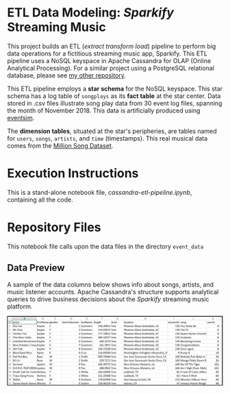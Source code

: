 # ETL Data Modeling: *Sparkify* Streaming Music

This project builds an ETL (*extract transform load*) pipeline to perform big data operations for a fictitious streaming music app, Sparkify. 
This ETL pipeline uses a NoSQL keyspace in Apache Cassandra for OLAP (Online Analytical Processing).
For a similar project using a PostgreSQL relational database, please see [my other repository](https://github.com/markplotlib/modeling-postgresql).

This ETL pipeline employs a **star schema** for the NoSQL keyspace. 
This star schema has a log table of `songplays` as its **fact table** at the star center. 
Data stored in .csv files illustrate song play data from 30 event log files, spanning the month of November 2018. 
This data is artificially produced using [eventsim](https://github.com/Interana/eventsim).

The **dimension tables**, situated at the star's peripheries, are tables named for `users`, `songs`, `artists`, and `time` (timestamps). 
This real musical data comes from the [Million Song Dataset](http://millionsongdataset.com/).

# Execution Instructions

This is a stand-alone notebook file, *cassandra-etl-pipeline.ipynb*, containing all the code.

# Repository Files

This notebook file calls upon the data files in the directory `event_data`

## Data Preview

A sample of the data columns below shows info about songs, artists, and music listener accounts.
Apache Cassandra's structure supports analytical queries to drive business decisions about the *Sparkify* streaming music platform.

![image info](./images/image_event_datafile_new.jpg)
